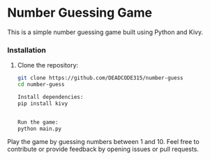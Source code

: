 
# Number Guessing Game

This is a simple number guessing game built using Python and Kivy.

### Installation

1. Clone the repository:
   ```bash
   git clone https://github.com/DEADCODE315/number-guess
   cd number-guess
   
   Install dependencies:
   pip install kivy


   Run the game:
   python main.py
   
Play the game by guessing numbers between 1 and 10.
Feel free to contribute or provide feedback
 by opening issues or pull requests.
